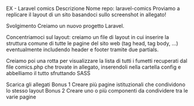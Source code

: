 EX - Laravel comics
Descrizione
Nome repo: laravel-comics
Proviamo a replicare il layout di un sito basandoci sullo screenshot in allegato!

Svolgimento
Creiamo un nuovo progetto Laravel.

Concentriamoci sul layout: creiamo un file di layout in cui inserire la struttura comune di tutte le pagine del sito web (tag head, tag body, ...) eventualmente includendo header e footer tramite due partials.

Creiamo poi una rotta per visualizzare la lista di tutti i fumetti recuperati dal file comics.php che trovate in allegato,  inserendoli nella cartella config e abbelliamo il tutto sfruttando SASS

Scarica gli allegati
Bonus 1
Creare più pagine istituzionali che condividono lo stesso layout
Bonus 2
Creare uno o più componenti da condividere tra le varie pagine